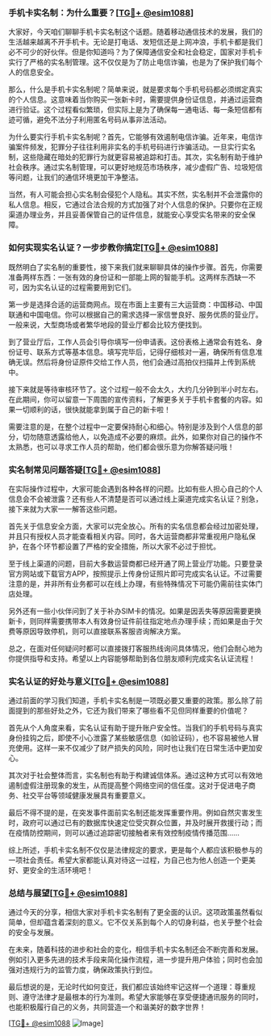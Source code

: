 ### 手机卡实名制：为什么重要？[[TG💪+ @esim1088](https://t.me/s/esim1088)]

大家好，今天咱们聊聊手机卡实名制这个话题。随着移动通信技术的发展，我们的生活越来越离不开手机卡。无论是打电话、发短信还是上网冲浪，手机卡都是我们必不可少的好伙伴。但是你知道吗？为了保障通信安全和社会稳定，国家对手机卡实行了严格的实名制管理。这不仅仅是为了防止电信诈骗，也是为了保护我们每个人的信息安全。

那么，什么是手机卡实名制呢？简单来说，就是要求每个手机号码都必须绑定真实的个人信息。这意味着当你购买一张新卡时，需要提供身份证信息，并通过运营商进行验证。这个过程看似繁琐，但实际上是为了确保每一通电话、每一条短信都有迹可循，避免不法分子利用匿名号码从事非法活动。

为什么要实行手机卡实名制呢？首先，它能够有效遏制电信诈骗。近年来，电信诈骗案件频发，犯罪分子往往利用非实名的手机号码进行诈骗活动。一旦实行实名制，这些隐藏在暗处的犯罪行为就更容易被追踪和打击。其次，实名制有助于维护社会秩序。通过实名制管理，可以更好地规范市场秩序，减少虚假广告、垃圾短信等问题，让我们的通信环境更加干净整洁。

当然，有人可能会担心实名制会侵犯个人隐私。其实不然，实名制并不会泄露你的私人信息。相反，它通过合法合规的方式加强了对个人信息的保护。只要你在正规渠道办理业务，并且妥善保管自己的证件信息，就能安心享受实名带来的安全保障。

### 如何实现实名认证？一步步教你搞定[[TG💪+ @esim1088](https://t.me/s/esim1088)]

既然明白了实名制的重要性，接下来我们就来聊聊具体的操作步骤。首先，你需要准备两样东西：一张有效的身份证和一部能上网的智能手机。这两样东西缺一不可，因为实名认证的过程需要用到它们。

第一步是选择合适的运营商网点。现在市面上主要有三大运营商：中国移动、中国联通和中国电信。你可以根据自己的需求选择一家信誉良好、服务优质的营业厅。一般来说，大型商场或者繁华地段的营业厅都会比较方便找到。

到了营业厅后，工作人员会引导你填写一份申请表。这份表格上通常会有姓名、身份证号、联系方式等基本信息。填写完毕后，记得仔细核对一遍，确保所有信息准确无误。然后将身份证原件交给工作人员，他们会通过高拍仪扫描并上传到系统中。

接下来就是等待审核环节了。这个过程一般不会太久，大约几分钟到半小时左右。在此期间，你可以留意一下周围的宣传资料，了解更多关于手机卡套餐的内容。如果一切顺利的话，很快就能拿到属于自己的新卡啦！

需要注意的是，在整个过程中一定要保持耐心和细心。特别是涉及到个人信息的部分，切勿随意透露给他人，以免造成不必要的麻烦。此外，如果你对自己的操作不太熟悉，也可以寻求工作人员的帮助，他们都会很乐意为你解答疑问哦！

### 实名制常见问题答疑[[TG💪+ @esim1088](https://t.me/s/esim1088)]

在实际操作过程中，大家可能会遇到各种各样的问题。比如有些人担心自己的个人信息会不会被泄露？还有些人不清楚是否可以通过线上渠道完成实名认证？别急，接下来就为大家一一解答这些问题。

首先关于信息安全方面，大家可以完全放心。所有的实名信息都会经过加密处理，并且只有授权人员才能查看相关内容。同时，各大运营商都非常重视用户隐私保护，在各个环节都设置了严格的安全措施，所以大家不必过于担忧。

至于线上渠道的问题，目前大多数运营商都已经开通了网上营业厅功能。只要登录官方网站或下载官方APP，按照提示上传身份证照片即可完成实名认证。不过需要注意的是，并非所有业务都可以在线上办理，有些特殊情况下可能仍需前往实体门店处理。

另外还有一些小伙伴问到了关于补办SIM卡的情况。如果是因丢失等原因需要更换新卡，则同样需要携带本人有效身份证件前往指定地点办理手续；而如果是由于欠费等原因导致停机，则可以直接联系客服咨询解决方案。

总之，在面对任何疑问时都可以直接拨打客服热线询问具体情况，他们会耐心地为你提供指导和支持。希望以上内容能够帮助到各位朋友顺利完成实名认证流程！

### 实名认证的好处与意义[[TG💪+ @esim1088](https://t.me/s/esim1088)]

通过前面的学习我们知道，手机卡实名制是一项既必要又重要的政策。那么除了前面提到的那些好处之外，它还为我们带来了哪些看不见但同样重要的价值呢？

首先从个人角度来看，实名认证有助于提升账户安全性。当我们的手机号码与真实身份挂钩之后，即使不小心泄露了某些敏感信息（如验证码），也不容易被他人冒充使用。这样一来不仅减少了财产损失的风险，同时也让我们在日常生活中更加安心。

其次对于社会整体而言，实名制也有助于构建诚信体系。通过这种方式可以有效地遏制虚假注册现象的发生，从而提高整个网络空间的信任度。这对于促进电子商务、社交平台等领域健康发展具有重要意义。

最后不得不提的是，在突发事件面前实名制还能发挥重要作用。例如自然灾害发生时，政府可以通过已有的数据库快速定位受灾群众位置，并及时展开救援行动；而在疫情防控期间，则可以通过追踪密切接触者来有效控制疫情传播范围……

综上所述，手机卡实名制不仅仅是法律规定的要求，更是每个人都应该积极参与的一项社会责任。希望大家都能认真对待这一过程，为自己也为他人创造一个更美好、更安全的生活环境吧！

### 总结与展望[[TG💪+ @esim1088](https://t.me/s/esim1088)]

通过今天的分享，相信大家对手机卡实名制有了更全面的认识。这项政策虽然看似简单，但却蕴含着深刻的意义。它不仅关系到每个人的切身利益，也关乎整个社会的安全与发展。

在未来，随着科技的进步和社会的变化，相信手机卡实名制还会不断完善和发展。例如引入更多先进的技术手段来简化操作流程，进一步提升用户体验；同时也会加强对违规行为的监管力度，确保政策执行到位。

最后想说的是，无论时代如何变迁，我们都应该始终牢记这样一个道理：尊重规则、遵守法律才是最根本的行为准则。希望大家能够在享受便捷通讯服务的同时，也能积极履行自己的义务，共同营造一个和谐美好的数字世界！

[[TG💪+ @esim1088](https://t.me/s/esim1088) ![Image](https://i.postimg.cc/4NQfJmqS/Snipaste-2025-05-13-00-14-12.png)]